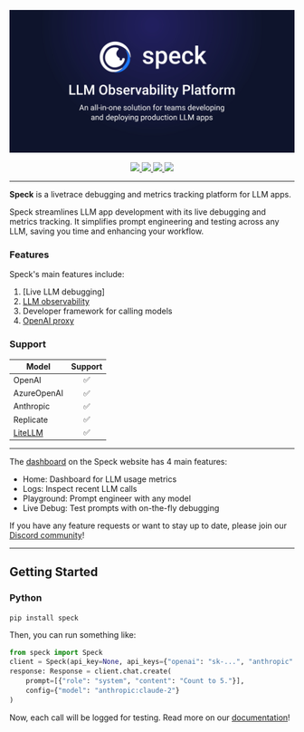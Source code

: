 <p align="center">
    <img src="https://raw.githubusercontent.com/speckai/speck/main/assets/speck_banner.jpg">
</p>
<p align="center">
    <a href="https://pypi.org/project/speck/">
        <img src="https://img.shields.io/pypi/dm/speck" />
    </a>
    <a href="https://discord.com/invite/frnaYYaKj3">
        <img src="https://dcbadge.vercel.app/api/server/frnaYYaKj3?style=flat" />
    </a>
    <a href="https://github.com/speckai/speck">
        <img src="https://img.shields.io/github/commit-activity/m/speckai/speck" />
    </a>
    <a href="https://linkedin.com/company/speck">
        <img src="https://img.shields.io/badge/LinkedIn-0077B5?logo=linkedin&logoColor=white" />
    </a>
</p>

---

<b>Speck</b> is a livetrace debugging and metrics tracking platform for LLM apps.

Speck streamlines LLM app development with its live debugging and metrics tracking. It simplifies prompt engineering and testing across any LLM, saving you time and enhancing your workflow.

### Features

Speck's main features include:

1. [Live LLM debugging]
2. [LLM observability](https://getspeck.ai/dash/home)
3. Developer framework for calling models
4. [OpenAI proxy](https://docs.getspeck.ai/development/openai)

### Support

| Model                                         | Support |
| --------------------------------------------- | :-----: |
| OpenAI                                        |   ✅    |
| AzureOpenAI                                   |   ✅    |
| Anthropic                                     |   ✅    |
| Replicate                                     |   ✅    |
| [LiteLLM](https://github.com/BerriAI/litellm) |   ✅    |

---

The [dashboard](https://getspeck.ai/dash/home) on the Speck website has 4 main features:

- Home: Dashboard for LLM usage metrics
- Logs: Inspect recent LLM calls
- Playground: Prompt engineer with any model
- Live Debug: Test prompts with on-the-fly debugging

If you have any feature requests or want to stay up to date, please join our [Discord community](https://discord.com/invite/frnaYYaKj3)!

---

## Getting Started

### Python

```shell
pip install speck
```

Then, you can run something like:

```python
from speck import Speck
client = Speck(api_key=None, api_keys={"openai": "sk-...", "anthropic": "sk-..."})
response: Response = client.chat.create(
    prompt=[{"role": "system", "content": "Count to 5."}],
    config={"model": "anthropic:claude-2"}
)
```

Now, each call will be logged for testing. Read more on our [documentation](https://docs.getspeck.ai)!
